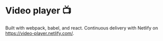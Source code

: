 # Video player :tv:

Built with webpack, babel, and react.
Continuous delivery with Netlify on https://video-player.netlify.com/.
